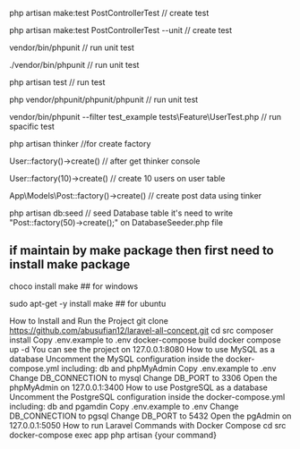php artisan make:test PostControllerTest		// create test	

php artisan make:test PostControllerTest --unit		// create test	

vendor/bin/phpunit	// run unit test	

./vendor/bin/phpunit	// run unit test	

 php artisan test	// run test		
 
php vendor/phpunit/phpunit/phpunit		// run unit test	

vendor/bin/phpunit --filter test_example tests\Feature\UserTest.php			// run spacific test

php artisan thinker	//for create factory		

User::factory()->create()	//  after get thinker console	

User::factory(10)->create()	// create 10 users on user table	

App\Models\Post::factory()->create() // create post data using tinker	

php artisan db:seed // seed Database table it's need to write "Post::factory(50)->create();" on DatabaseSeeder.php file


## if maintain by make package then first need to install make package

choco install make   ## for windows

sudo apt-get -y install make ## for ubuntu



How to Install and Run the Project
git clone https://github.com/abusufian12/laravel-all-concept.git
cd src
composer install
Copy .env.example to .env
docker-compose build
docker compose up -d
You can see the project on 127.0.0.1:8080
How to use MySQL as a database
Uncomment the MySQL configuration inside the docker-compose.yml including: db and phpMyAdmin
Copy .env.example to .env
Change DB_CONNECTION to mysql
Change DB_PORT to 3306
Open the phpMyAdmin on 127.0.0.1:3400
How to use PostgreSQL as a database
Uncomment the PostgreSQL configuration inside the docker-compose.yml including: db and pgamdin
Copy .env.example to .env
Change DB_CONNECTION to pgsql
Change DB_PORT to 5432
Open the pgAdmin on 127.0.0.1:5050
How to run Laravel Commands with Docker Compose
cd src
docker-compose exec app php artisan {your command}
